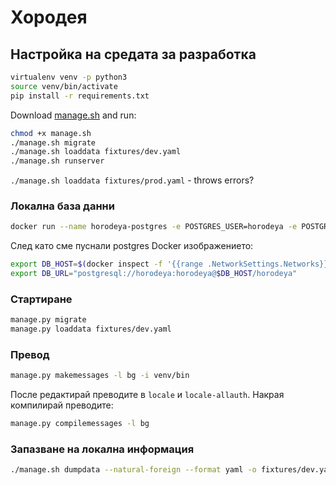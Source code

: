 # Хородея

## Настройка на средата за разработка

```bash
virtualenv venv -p python3
source venv/bin/activate
pip install -r requirements.txt
```

Download [manage.sh](https://trello.com/c/Rp1cvIX8/54-managesh) and run:

```bash
chmod +x manage.sh
./manage.sh migrate
./manage.sh loaddata fixtures/dev.yaml
./manage.sh runserver
```

`./manage.sh loaddata fixtures/prod.yaml` - throws errors?

### Локална база данни

```bash
docker run --name horodeya-postgres -e POSTGRES_USER=horodeya -e POSTGRES_PASSWORD=horodeya -d postgres
```

След като сме пуснали postgres Docker изображението:

```bash
export DB_HOST=$(docker inspect -f '{{range .NetworkSettings.Networks}}{{.IPAddress}}{{end}}' horodeya-postgres)
export DB_URL="postgresql://horodeya:horodeya@$DB_HOST/horodeya"
```

### Стартиране

```bash
manage.py migrate
manage.py loaddata fixtures/dev.yaml
```

### Превод

```bash
manage.py makemessages -l bg -i venv/bin
```

После редактирай преводите в `locale` и `locale-allauth`. Накрая компилирай преводите:

```bash
manage.py compilemessages -l bg
```

### Запазване на локална информация

```bash
./manage.sh dumpdata --natural-foreign --format yaml -o fixtures/dev.yaml -e auth.Permission -e sessions -e admin.logentry --exclude contenttypes
```
